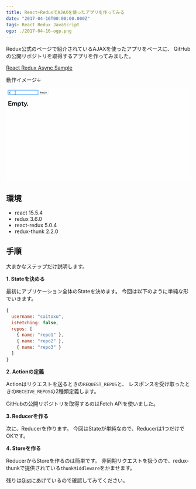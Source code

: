 ```yaml
---
title: React+ReduxでAJAXを使ったアプリを作ってみる
date: "2017-04-16T00:00:00.000Z"
tags: React Redux JavaScript
ogp: ./2017-04-16-ogp.png
---
```


Redux公式のページで紹介されているAJAXを使ったアプリをベースに、
GitHubの公開リポジトリを取得するアプリを作ってみました。

[React Redux Async Sample](/playground/react-redux-async-sample/)

動作イメージ↓

![Anime](./2017-04-16-anime.gif)

## **環境**

- react 15.5.4
- redux 3.6.0
- react-redux 5.0.4
- redux-thunk 2.2.0

## **手順**

大まかなステップだけ説明します。

**1. Stateを決める**

最初にアプリケーション全体のStateを決めます。
今回は以下のように単純な形でいきます。

```js
{
  username: "saitoxu",
  isFetching: false,
  repos: [
    { name: "repo1" },
    { name: "repo2" },
    { name: "repo3" }
  ]
}
```

**2. Actionの定義**

Actionはリクエストを送るときの`REQUEST_REPOS`と、
レスポンスを受け取ったときの`RECEIVE_REPOS`の2種類定義します。

GitHubの公開リポジトリを取得するのはFetch APIを使いました。

<code class="gist-code" data-gist-id="705e41267e50dee76d28eb98849edd90" data-gist-file="actions.js" data-gist-enable-cache="true"></code>

**3. Reducerを作る**

次に、Reducerを作ります。
今回はStateが単純なので、Reducerは1つだけでOKです。

<code class="gist-code" data-gist-id="705e41267e50dee76d28eb98849edd90" data-gist-file="reducers.js" data-gist-enable-cache="true"></code>

**4. Storeを作る**

ReducerからStoreを作るのは簡単です。
非同期リクエストを扱うので、redux-thunkで提供されている`thunkMiddleware`をかませます。

<code class="gist-code" data-gist-id="705e41267e50dee76d28eb98849edd90" data-gist-file="configureStore.js" data-gist-enable-cache="true"></code>

残りは[Gist](https://gist.github.com/saitoxu/705e41267e50dee76d28eb98849edd90)にあげているので確認してみてください。
